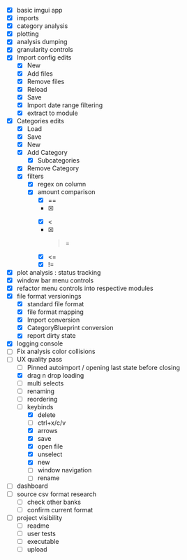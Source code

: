 - [x] basic imgui app
- [x] imports
- [x] category analysis
- [x] plotting
- [x] analysis dumping
- [x] granularity controls
- [x] Import config edits
	- [x] New
	- [x] Add files
	- [x] Remove files
	- [x] Reload
	- [x] Save
	- [x] Import date range filtering
	- [x] extract to module
- [x] Categories edits
	- [x] Load
	- [x] Save
	- [x] New
	- [x] Add Category
		- [x] Subcategories
	- [x] Remove Category
	- [x] filters
		- [x] regex on column
		- [x] amount comparison
			- [x] ==
			- [x] >
			- [x] <
			- [x] >=
			- [x] <=
			- [x] !=
- [x] plot analysis : status tracking
- [x] window bar menu controls
- [x] refactor menu controls into respective modules
- [x] file format versionings
	- [x] standard file format
	- [x] file format mapping
	- [x] Import conversion
	- [x] CategoryBlueprint conversion
	- [x] report dirty state
- [x] logging console
- [ ] Fix analysis color collisions
- [ ] UX quality pass
	- [ ] Pinned autoimport / opening last state before closing
	- [x] drag n drop loading
	- [ ] multi selects
	- [ ] renaming
	- [ ] reordering
	- [ ] keybinds
		- [x] delete
		- [ ] ctrl+x/c/v
		- [x] arrows
		- [x] save
		- [x] open file
		- [x] unselect
		- [x] new
		- [ ] window navigation
		- [ ] rename
- [ ] dashboard
- [ ] source csv format research
	- [ ] check other banks
	- [ ] confirm current format
- [ ] project visibility
	- [ ] readme
	- [ ] user tests
	- [ ] executable
	- [ ] upload
